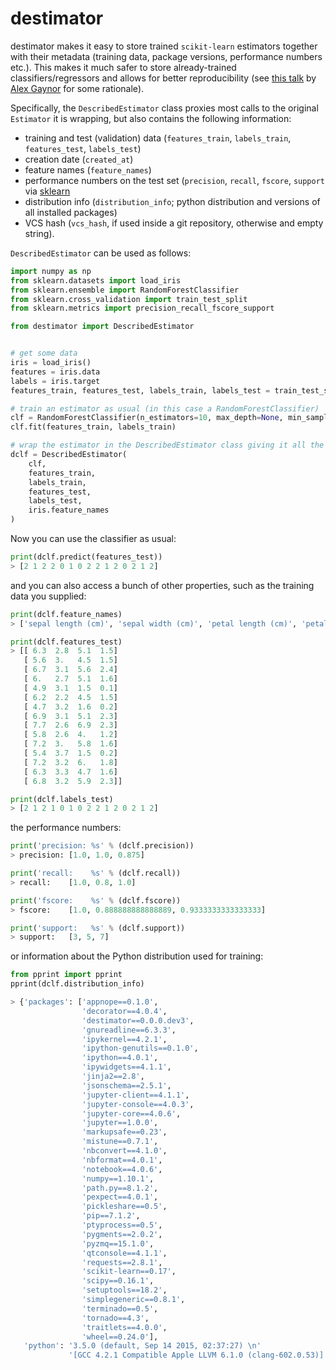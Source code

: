 destimator
==========

destimator makes it easy to store trained `scikit-learn` estimators together with their metadata (training data, package versions, performance numbers etc.). This makes it much safer to store already-trained classifiers/regressors and allows for better reproducibility (see [this talk](https://www.youtube.com/watch?v=7KnfGDajDQw) by [Alex Gaynor](https://alexgaynor.net/) for some rationale).

Specifically, the `DescribedEstimator` class proxies most calls to the original `Estimator` it is wrapping, but also contains the following information:
- training and test (validation) data (`features_train`, `labels_train`, `features_test`, `labels_test`)
- creation date (`created_at`)
- feature names (`feature_names`)
- performance numbers on the test set (`precision`, `recall`, `fscore`, `support` via [sklearn](http://scikit-learn.org/stable/modules/generated/sklearn.metrics.precision_recall_fscore_support.html)
- distribution info (`distribution_info`; python distribution and versions of all installed packages)
- VCS hash (`vcs_hash`, if used inside a git repository, otherwise and empty string).

`DescribedEstimator` can be used as follows:

```python
import numpy as np
from sklearn.datasets import load_iris
from sklearn.ensemble import RandomForestClassifier
from sklearn.cross_validation import train_test_split
from sklearn.metrics import precision_recall_fscore_support

from destimator import DescribedEstimator


# get some data
iris = load_iris()
features = iris.data
labels = iris.target
features_train, features_test, labels_train, labels_test = train_test_split(features, labels, test_size=0.1)

# train an estimator as usual (in this case a RandomForestClassifier)
clf = RandomForestClassifier(n_estimators=10, max_depth=None, min_samples_split=10, random_state=0)
clf.fit(features_train, labels_train)

# wrap the estimator in the DescribedEstimator class giving it all the training and test (validation) data
dclf = DescribedEstimator(
    clf,
    features_train,
    labels_train,
    features_test,
    labels_test,
    iris.feature_names
)
```

Now you can use the classifier as usual:
```python
print(dclf.predict(features_test))
> [2 1 2 2 0 1 0 2 2 1 2 0 2 1 2]
```

and you can also access a bunch of other properties, such as the training data you supplied:
```python
print(dclf.feature_names)
> ['sepal length (cm)', 'sepal width (cm)', 'petal length (cm)', 'petal width (cm)']

print(dclf.features_test)
> [[ 6.3  2.8  5.1  1.5]
   [ 5.6  3.   4.5  1.5]
   [ 6.7  3.1  5.6  2.4]
   [ 6.   2.7  5.1  1.6]
   [ 4.9  3.1  1.5  0.1]
   [ 6.2  2.2  4.5  1.5]
   [ 4.7  3.2  1.6  0.2]
   [ 6.9  3.1  5.1  2.3]
   [ 7.7  2.6  6.9  2.3]
   [ 5.8  2.6  4.   1.2]
   [ 7.2  3.   5.8  1.6]
   [ 5.4  3.7  1.5  0.2]
   [ 7.2  3.2  6.   1.8]
   [ 6.3  3.3  4.7  1.6]
   [ 6.8  3.2  5.9  2.3]]

print(dclf.labels_test)
> [2 1 2 1 0 1 0 2 2 1 2 0 2 1 2]
```
the performance numbers:
```python
print('precision: %s' % (dclf.precision))
> precision: [1.0, 1.0, 0.875]

print('recall:    %s' % (dclf.recall))
> recall:    [1.0, 0.8, 1.0]

print('fscore:    %s' % (dclf.fscore))
> fscore:    [1.0, 0.888888888888889, 0.9333333333333333]

print('support:   %s' % (dclf.support))
> support:   [3, 5, 7]
```

or information about the Python distribution used for training:
```python
from pprint import pprint
pprint(dclf.distribution_info)

> {'packages': ['appnope==0.1.0',
                'decorator==4.0.4',
                'destimator==0.0.0.dev3',
                'gnureadline==6.3.3',
                'ipykernel==4.2.1',
                'ipython-genutils==0.1.0',
                'ipython==4.0.1',
                'ipywidgets==4.1.1',
                'jinja2==2.8',
                'jsonschema==2.5.1',
                'jupyter-client==4.1.1',
                'jupyter-console==4.0.3',
                'jupyter-core==4.0.6',
                'jupyter==1.0.0',
                'markupsafe==0.23',
                'mistune==0.7.1',
                'nbconvert==4.1.0',
                'nbformat==4.0.1',
                'notebook==4.0.6',
                'numpy==1.10.1',
                'path.py==8.1.2',
                'pexpect==4.0.1',
                'pickleshare==0.5',
                'pip==7.1.2',
                'ptyprocess==0.5',
                'pygments==2.0.2',
                'pyzmq==15.1.0',
                'qtconsole==4.1.1',
                'requests==2.8.1',
                'scikit-learn==0.17',
                'scipy==0.16.1',
                'setuptools==18.2',
                'simplegeneric==0.8.1',
                'terminado==0.5',
                'tornado==4.3',
                'traitlets==4.0.0',
                'wheel==0.24.0'],
   'python': '3.5.0 (default, Sep 14 2015, 02:37:27) \n'
             '[GCC 4.2.1 Compatible Apple LLVM 6.1.0 (clang-602.0.53)]'}
```
